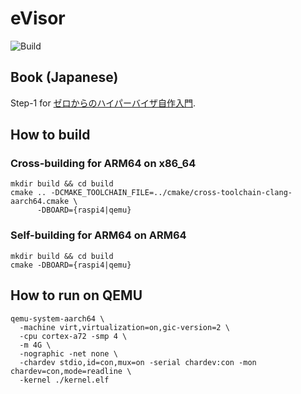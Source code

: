 # eVisor
![Build](https://github.com/HidenoriMatsubayashi/evisor/workflows/Build/badge.svg)

## Book (Japanese)

Step-1 for [ゼロからのハイパーバイザ自作入門](https://zenn.dev/hidenori3/books/55ce98070299db).

## How to build

### Cross-building for ARM64 on x86_64

```shell
mkdir build && cd build
cmake .. -DCMAKE_TOOLCHAIN_FILE=../cmake/cross-toolchain-clang-aarch64.cmake \
      -DBOARD={raspi4|qemu}
```

### Self-building for ARM64 on ARM64

```shell
mkdir build && cd build
cmake -DBOARD={raspi4|qemu}
```

## How to run on QEMU

```shell
qemu-system-aarch64 \
  -machine virt,virtualization=on,gic-version=2 \
  -cpu cortex-a72 -smp 4 \
  -m 4G \
  -nographic -net none \
  -chardev stdio,id=con,mux=on -serial chardev:con -mon chardev=con,mode=readline \
  -kernel ./kernel.elf
```
